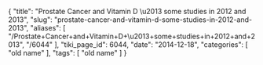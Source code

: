 {
    "title": "Prostate Cancer and Vitamin D \u2013 some studies in 2012 and 2013",
    "slug": "prostate-cancer-and-vitamin-d-some-studies-in-2012-and-2013",
    "aliases": [
        "/Prostate+Cancer+and+Vitamin+D+\u2013+some+studies+in+2012+and+2013",
        "/6044"
    ],
    "tiki_page_id": 6044,
    "date": "2014-12-18",
    "categories": [
        "old name"
    ],
    "tags": [
        "old name"
    ]
}
